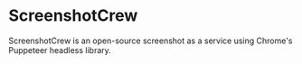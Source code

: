 # ScreenshotCrew
ScreenshotCrew is an open-source screenshot as a service using Chrome's Puppeteer headless library.
